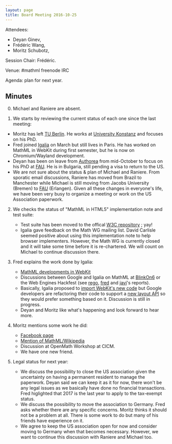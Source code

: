 ```yaml
---
layout: page
title: Board Meeting 2016-10-25
---
```


Attendees:

-   Deyan Ginev,
-   Frédéric Wang,
-   Moritz Schubotz,
  
Session Chair: Frédéric.

Venue: #mathml freenode IRC

Agenda: plan for next year.

## Minutes

0. Michael and Raniere are absent.

1. We starts by reviewing the current status of each one since the last meeting:
  * Moritz has left [TU Berlin](https://www.tu-berlin.de). He works at [University Konstanz](https://www.uni-konstanz.de) and focuses on his PhD.
  * Fred joined [Igalia](http://igalia.com/) on March but still lives in Paris. He has worked on MathML in WebKit during first semester, but he is now on Chromium/Wayland development.
  * Deyan has been on leave from [Authorea](https://www.authorea.com/) from mid-October to focus on his PhD at [FAU](https://www.fau.de/). He is in Bulgaria, still pending a visa to return to the US.
  * We are not sure about the status & plan of Michael and Raniere. From sporatic email discussions, Raniere has moved from Brazil to Manchester while Michael is still moving from Jacobs University (Bremen) to [FAU](https://www.fau.de/) (Erlangen).
  Given all these changes in everyone's life, we have been very busy to organize a meeting or work on the US Association paperwork.

2. We checks the status of "MathML in HTML5" implementation note and test suite:
   * Test suite has been moved to the offical [W3C repository](https://github.com/w3c/web-platform-tests/tree/master/mathml) ; yay!
   * Igalia gave feedback on the Math WG mailing list. David Carlisle seemed positive about using this implementation note to help browser implementers. However, the Math WG is currently closed and it will take some time before it is re-chartered. We will count on Michael to continue discussion there.

3. Fred explains the work done by Igalia:
    * [MathML developments in WebKit](https://webkit.org/blog/6803/improvements-in-mathml-rendering/)
    * Discussions between Google and Igalia on MathML at [BlinkOn6](https://blogs.igalia.com/mrego/2016/06/21/my-blinkon6-summary-grid-layout-houdini-and-mathml/) or the Web Engines Hackfest (see [rego](https://blogs.igalia.com/mrego/2016/11/15/recap-of-the-web-engines-hackfest-2016/), [fred](http://frederic-wang.fr/fonts-at-the-web-engines-hackfest-2016.html) and [javi](https://blogs.igalia.com/jfernandez/2016/10/09/web-engines-hackfest-2016/)'s reports).
    * Basically, Igalia proposed to [import WebKit's new code](https://github.com/fred-wang/chromium.src/tree/mathml) but Google developers are refactoring their code to support a [new layout API](https://drafts.css-houdini.org/css-layout-api/) so they would prefer something based on it. Discussion is still in progress.
    * Deyan and Moritz like what's happening and look forward to hear more.

4. Moritz mentions some work he did:
   * [Facebook page](https://www.facebook.com/mathml3)
   * [Mention of MathML/Wikipedia](http://www.mathunion.org/fileadmin/imu-net/pdfs/2016/IMU-Net-79.pdf)
   * Discussion at OpenMath Workshop at CICM.
   * We have one new friend.

5. Legal status for next year:
   * We discuss the possibility to close the US association given the uncertainty on having a permanent resident to manage the paperwork. Deyan said we can keep it as it for now, there won't be any legal issues as we basically have done no financial transactions. Fred higlighted that 2017 is the last year to apply to the tax-exempt status.
   * We discuss the possibility to move the association to Germany. Fred asks whether there are any specific concerns. Moritz thinks it should not be a problem at all. There is some work to do but many of his friends have experience on it.
   * We agree to keep the US association open for now and consider moving to Germany when that becomes necessary. However, we want to continue this discussion with Raniere and Michael too.


